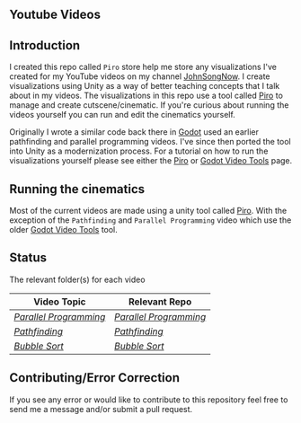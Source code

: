 ## Youtube Videos

## Introduction

I created this repo called `Piro` store help me store any visualizations I've created for my YouTube videos on my channel [JohnSongNow](https://www.youtube.com/channel/UCycdC7boSr9MB-_5ba-C8MA). I create visualizations using Unity as a way of better teaching concepts that I talk about in my videos. The visualizations in this repo use a tool called [Piro](https://github.com/JohnSongNow/Piro) to manage and create cutscene/cinematic. If you're curious about running the videos yourself you can run and edit the cinematics yourself. 

Originally I wrote a similar code back there in [Godot](https://godotengine.org) used an earlier pathfinding and parallel programming videos. I've since then ported the tool into Unity as a modernization process. For a tutorial on how to run the visualizations yourself please see either the [Piro](https://github.com/JohnSongNow/Piro) or [Godot Video Tools](https://github.com/JohnSongNow/godot-video-tools) page. 

## Running the cinematics

Most of the current videos are made using a unity tool called [Piro](https://github.com/JohnSongNow/Piro). With the exception of the `Pathfinding` and `Parallel Programming` video which use the older [Godot Video Tools](https://github.com/JohnSongNow/godot-video-tools) tool.

## Status
The relevant folder(s) for each video

|Video Topic|Relevant Repo|
|---|---|
|[*Parallel Programming*](https://www.youtube.com/watch?v=aucZUdvkVyI&t=)|[*Parallel Programming*](https://github.com/JohnSongNow/youtube-tutorials/tree/master/parallel-programming)|
|[*Pathfinding*](https://youtu.be/GC-nBgi9r0U)|[*Pathfinding*](https://github.com/JohnSongNow/youtube-videos/tree/master/pathfinding)|
|[*Bubble Sort*](https://www.youtube.com/watch?v=NwW098UgfmA)|[*Bubble Sort*](https://github.com/JohnSongNow/youtube-videos/tree/master/bubble-sort)|

## Contributing/Error Correction
If you see any error or would like to contribute to this repository feel free to send me a message and/or submit a pull request.
